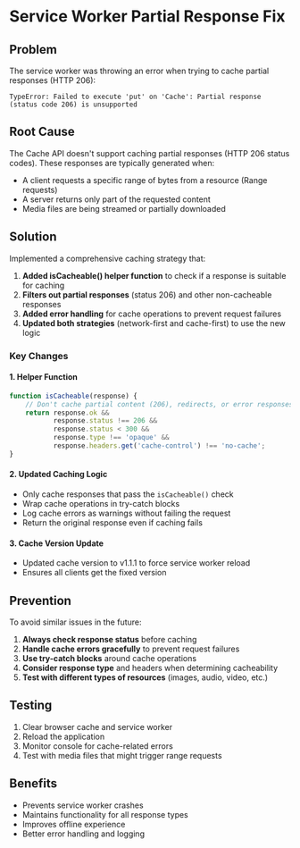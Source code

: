 # Service Worker Partial Response Fix

## Problem
The service worker was throwing an error when trying to cache partial responses (HTTP 206):
```
TypeError: Failed to execute 'put' on 'Cache': Partial response (status code 206) is unsupported
```

## Root Cause
The Cache API doesn't support caching partial responses (HTTP 206 status codes). These responses are typically generated when:
- A client requests a specific range of bytes from a resource (Range requests)
- A server returns only part of the requested content
- Media files are being streamed or partially downloaded

## Solution
Implemented a comprehensive caching strategy that:

1. **Added isCacheable() helper function** to check if a response is suitable for caching
2. **Filters out partial responses** (status 206) and other non-cacheable responses
3. **Added error handling** for cache operations to prevent request failures
4. **Updated both strategies** (network-first and cache-first) to use the new logic

### Key Changes

#### 1. Helper Function
```javascript
function isCacheable(response) {
    // Don't cache partial content (206), redirects, or error responses
    return response.ok && 
           response.status !== 206 && 
           response.status < 300 &&
           response.type !== 'opaque' &&
           response.headers.get('cache-control') !== 'no-cache';
}
```

#### 2. Updated Caching Logic
- Only cache responses that pass the `isCacheable()` check
- Wrap cache operations in try-catch blocks
- Log cache errors as warnings without failing the request
- Return the original response even if caching fails

#### 3. Cache Version Update
- Updated cache version to v1.1.1 to force service worker reload
- Ensures all clients get the fixed version

## Prevention
To avoid similar issues in the future:

1. **Always check response status** before caching
2. **Handle cache errors gracefully** to prevent request failures
3. **Use try-catch blocks** around cache operations
4. **Consider response type** and headers when determining cacheability
5. **Test with different types of resources** (images, audio, video, etc.)

## Testing
1. Clear browser cache and service worker
2. Reload the application
3. Monitor console for cache-related errors
4. Test with media files that might trigger range requests

## Benefits
- Prevents service worker crashes
- Maintains functionality for all response types
- Improves offline experience
- Better error handling and logging